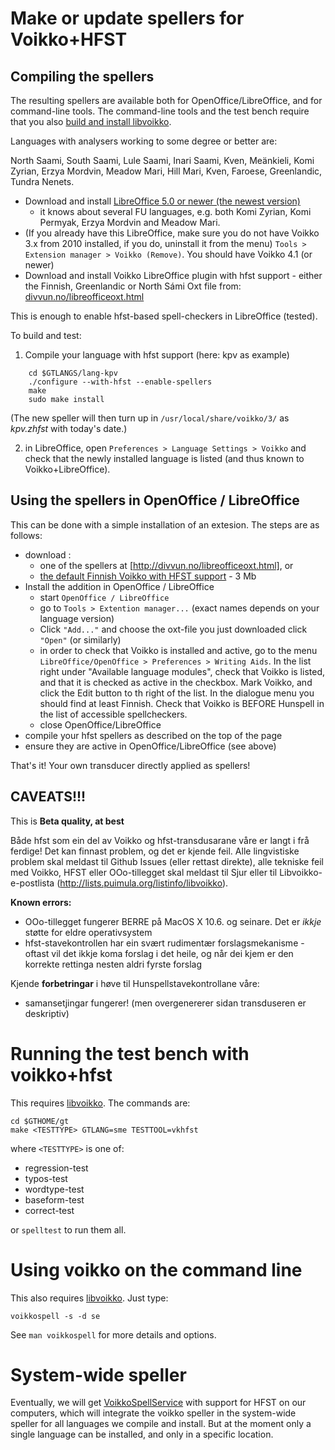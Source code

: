 # Make or update spellers for Voikko+HFST


##  Compiling the spellers




The resulting spellers are available both for OpenOffice/LibreOffice, and for command-line tools. The command-line tools and the test bench require that you also [build and install libvoikko](../infra/CompilingVoikkoWithHfst.html).






Languages with analysers working to some degree or better are: 


North Saami, South Saami, Lule Saami, Inari Saami, Kven, Meänkieli, 
Komi Zyrian, Erzya Mordvin, Meadow Mari, Hill Mari, Kven, Faroese, Greenlandic, Tundra Nenets.


* Download and install 
  [LibreOffice 5.0 or newer (the newest version)](http://www.libreoffice.org/download/)
   - it knows about several FU languages,
  e.g. both Komi Zyrian, Komi Permyak, Erzya Mordvin and Meadow Mari.
* (If you already have this LibreOffice, make sure you do not have Voikko 3.x from 2010 
  installed, if you do, uninstall it from the menu)
  `Tools > Extension manager > Voikko (Remove)`. You should have Voikko 4.1 (or newer)
* Download and install Voikko LibreOffice plugin with hfst support - either the Finnish, Greenlandic or North Sámi Oxt file from: 
  [divvun.no/libreofficeoxt.html](http://divvun.no/libreofficeoxt.html)


This is enough to enable hfst-based spell-checkers in LibreOffice (tested).


To build and test:


1. Compile your language with hfst support (here: kpv as example)


```
    cd $GTLANGS/lang-kpv
    ./configure --with-hfst --enable-spellers
    make
    sudo make install
```


(The new speller will then turn up in `/usr/local/share/voikko/3/` as *kpv.zhfst* with today's date.)


2. in LibreOffice, open `Preferences > Language Settings > Voikko`
   and check that the newly installed language is listed 
   (and thus known to Voikko+LibreOffice).








## Using the spellers in OpenOffice / LibreOffice


This can be done with a simple installation of an extesion. The steps are as follows:


- download :
	- one of the spellers at [http://divvun.no/libreofficeoxt.html], or
	- [the default Finnish Voikko with HFST support](http://www.divvun.no/static_files/voikko-macosx106-i386-static.oxt) - 3 Mb
- Install the addition in OpenOffice / LibreOffice
	- start `OpenOffice / LibreOffice`
	- go to `Tools > Extention manager...` (exact names depends on your language version)
	- Click `"Add..."` and choose the oxt-file you just downloaded click `"Open"` (or similarly)
	- in order to check that Voikko is installed and active, go to the menu
   `LibreOffice/OpenOffice > Preferences > Writing Aids`. In the list right under "Available language modules", check that Voikko is listed, and that it is checked as active in the checkbox. Mark Voikko, and click the Edit button to th right of the list. In the dialogue menu you should find at least Finnish. Check that Voikko is BEFORE  Hunspell in the list of accessible spellcheckers.
	- close OpenOffice/LibreOffice
- compile your hfst spellers as described on the top of the page
- ensure they are active in OpenOffice/LibreOffice (see above)


That's it! Your own transducer directly applied as spellers!


## CAVEATS!!!

This is **Beta quality, at best**

Både hfst som ein del av Voikko og hfst-transdusarane våre er langt i frå ferdige! Det kan finnast problem, og det er kjende feil. Alle lingvistiske problem skal meldast til Github Issues (eller rettast direkte), alle tekniske feil med Voikko, HFST eller OOo-tillegget skal meldast til Sjur eller til Libvoikko-e-postlista (http://lists.puimula.org/listinfo/libvoikko).


**Known errors:**

- OOo-tillegget fungerer BERRE på MacOS X 10.6. og seinare. Det er *ikkje* støtte 
for eldre operativsystem
- hfst-stavekontrollen har ein svært rudimentær forslagsmekanisme - oftast vil det ikkje koma forslag i det heile, og når dei kjem er den korrekte rettinga nesten aldri fyrste forslag


Kjende **forbetringar** i høve til Hunspellstavekontrollane våre:

- samansetjingar fungerer! (men overgenererer sidan transduseren er deskriptiv)


# Running the test bench with voikko+hfst


This requires [libvoikko](../infra/CompilingVoikkoWithHfst.html). The commands are:

```
cd $GTHOME/gt
make <TESTTYPE> GTLANG=sme TESTTOOL=vkhfst
```


where `<TESTTYPE>` is one of:
* regression-test
* typos-test
* wordtype-test
* baseform-test
* correct-test


or `spelltest` to run them all.


# Using voikko on the command line


This also requires [libvoikko](../infra/CompilingVoikkoWithHfst.html). Just type:


```
voikkospell -s -d se
```


See `man voikkospell` for more details and options.


# System-wide speller

Eventually, we will get [VoikkoSpellService](http://verteksi.net/lab/osxspell/) with support for HFST on our computers, which will integrate the voikko speller in the system-wide speller for all languages we compile and install. But at the moment only a single language can be installed, and only in a specific location.
